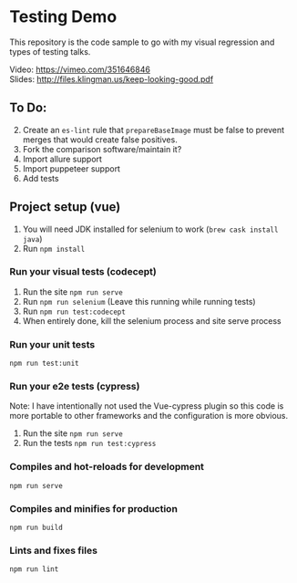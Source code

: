 # Testing Demo

This repository is the code sample to go with my visual regression and types of testing talks.

Video: https://vimeo.com/351646846  
Slides: http://files.klingman.us/keep-looking-good.pdf

## To Do:

2. Create an `es-lint` rule that `prepareBaseImage` must be false to prevent merges 
   that would create false positives.
4. Fork the comparison software/maintain it?
5. Import allure support
6. Import puppeteer support
7. Add tests

## Project setup (vue)
1. You will need JDK installed for selenium to work (`brew cask install java`)
2. Run `npm install`

### Run your visual tests (codecept)
1. Run the site `npm run serve`
2. Run `npm run selenium` (Leave this running while running tests)
3. Run `npm run test:codecept`
4. When entirely done, kill the selenium process and site serve process

### Run your unit tests
```
npm run test:unit
```

### Run your e2e tests (cypress)

Note: I have intentionally not used the Vue-cypress plugin so this code is more portable to other frameworks
and the configuration is more obvious.

1. Run the site `npm run serve`
2. Run the tests `npm run test:cypress`

### Compiles and hot-reloads for development
```
npm run serve
```

### Compiles and minifies for production
```
npm run build
```

### Lints and fixes files
```
npm run lint
```
